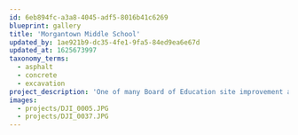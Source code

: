 ```yaml
---
id: 6eb894fc-a3a8-4045-adf5-8016b41c6269
blueprint: gallery
title: 'Morgantown Middle School'
updated_by: 1ae921b9-dc35-4fe1-9fa5-84ed9ea6e67d
updated_at: 1625673997
taxonomy_terms:
  - asphalt
  - concrete
  - excavation
project_description: 'One of many Board of Education site improvement and asphalt installation projects we''ve completed during our many years in business.'
images:
  - projects/DJI_0005.JPG
  - projects/DJI_0037.JPG
---
```

